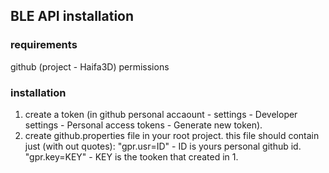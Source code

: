 
## BLE API installation

### requirements

github (project - Haifa3D) permissions

### installation

  1. create a token (in github personal accaount - settings - Developer settings - Personal access tokens - Generate new token).
  2. create github.properties file in your root project. this file should contain just (with out quotes):
     "gpr.usr=ID" - ID is yours personal github id.
     "gpr.key=KEY" - KEY is the tooken that created in 1.
     
    


   
   
  
